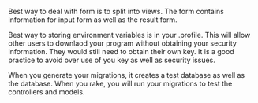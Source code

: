 Best way to deal with form is to split into views. The form contains information for input form as well as the result form.

Best way to storing environment variables is in your .profile. This will allow other users to downlaod
your program without obtaining your security information. They would still need to obtain their own key.
It is a good practice to avoid over use of you key as well as security issues.

When you generate your migrations, it creates a test database as well as the database. When you rake, you will run your migrations to test the controllers and models. 



<!-- == README

This README would normally document whatever steps are necessary to get the
application up and running.

Things you may want to cover:

* Ruby version

* System dependencies

* Configuration

* Database creation

* Database initialization

* How to run the test suite

* Services (job queues, cache servers, search engines, etc.)

* Deployment instructions

* ...


Please feel free to use a different markup language if you do not plan to run
<tt>rake doc:app</tt>. -->
